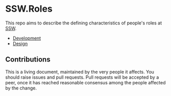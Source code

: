 # SSW.Roles

This repo aims to describe the defining characteristics of people's roles at [SSW](https://www.ssw.com.au).

- [Development](development.md)
- [Design](Design.md)

## Contributions

This is a living document, maintained by the very people it affects. You should raise issues and pull requests. Pull requests will be accepted by a peer, once it has reached reasonable consensus among the people affected by the change.
